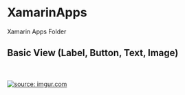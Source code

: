 # XamarinApps
Xamarin Apps Folder

Basic View (Label, Button, Text, Image)
----------------------------------------
</br> </br>
<a href="https://imgur.com/DiKcQ9h"><img src="https://i.imgur.com/DiKcQ9h.png" title="source: imgur.com" /></a>
